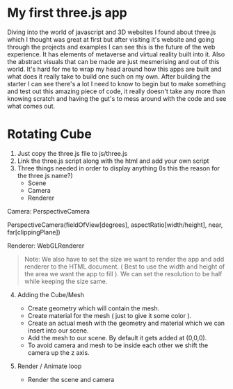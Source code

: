 # My first three.js app

Diving into the world of javascript and 3D websites I found about three.js which I thought was great at first but after visiting it's website and going through the projects and examples I can see this is the future of the web experience. It has elements of metaverse and virtual reality built into it. Also the abstract visuals that can be made are just mesmerising and out of this world. It's hard for me to wrap my head around how this apps are built and what does it really take to build one such on my own. After building the starter I can see there's a lot I need to know to begin but to make something and test out this amazing piece of code, it really doesn't take any more than knowing scratch and having the gut's to mess around with the code and see what comes out.

# Rotating Cube

1. Just copy the three.js file to js/three.js
2. Link the three.js script along with the html and add your own script
3. Three things needed in order to display anything (Is this the reason for the three.js name?)
    - Scene
    - Camera
    - Renderer

Camera: PerspectiveCamera

PerspectiveCamera(fieldOfView[degrees], aspectRatio[width/height], near, far[clippingPlane])

Renderer: WebGLRenderer

> Note: We also have to set the size we want to render the app and add renderer to the HTML document. ( Best to use the width and height of the area we want the app to fill ). We can set the resolution to be half while keeping the size same.


4. Adding the Cube/Mesh
    - Create geometry which will contain the mesh.
    - Create material for the mesh ( just to give it some color ).
    - Create an actual mesh with the geometry and material which we can insert into our scene.
    - Add the mesh to our scene. By default it gets added at (0,0,0).
    - To avoid camera and mesh to be inside each other we shift the camera up the z axis.

5. Render / Animate loop
    - Render the scene and camera




